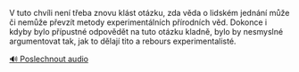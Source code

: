 
V tuto chvíli není třeba znovu klást otázku, zda věda o lidském jednání může či nemůže převzít metody experimentálních přírodních věd. Dokonce i kdyby bylo přípustné odpovědět na tuto otázku kladně, bylo by nesmyslné argumentovat tak, jak to dělají tito a rebours experimentalisté.

[🔊 Poslechnout audio](/data/7-paragraphs/audio/chapter_54/para_009-V-tuto-chvli-nen-teba-znovu-klst-otzku-zda-v.mp3)
